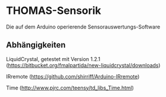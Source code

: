 THOMAS-Sensorik
===============

Die auf dem Arduino operierende Sensorauswertungs-Software


Abhängigkeiten
--------------

LiquidCrystal, getestet mit Version 1.2.1
(https://bitbucket.org/fmalpartida/new-liquidcrystal/downloads)

IRremote
(https://github.com/shirriff/Arduino-IRremote)

Time
(http://www.pjrc.com/teensy/td_libs_Time.html)

